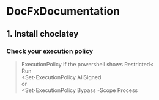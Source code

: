 # DocFxDocumentation
## 1. Install choclatey
### Check your execution policy
>ExecutionPolicy
If the powershell shows 
>Restricted< <br />
Run <br />
<Set-ExecutionPolicy AllSigned <br />
or <br />
<Set-ExecutionPolicy Bypass -Scope Process <br />
